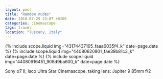 ```yaml
---
layout: post
title: "Random nudes"
date: 2018-07-29 23:07 +0100
categories: cinemascope
tags: travel
location: "Tuscany, Italy"
---
```


{% include scope.liquid img="43174437105_faaa6035f4_k" date=page.date %}
{% include scope.liquid img="44080820801_fae39b81c3_k" date=page.date %}
{% include scope.liquid img="44080916451_908d9ba600_k" date=page.date %}

Sony α7 II, Isco Ultra Star Cinemascope, taking lens: Jupiter 9 85mm f/2
